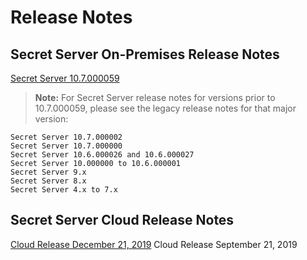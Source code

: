 [title]: # (10.7.000059)
[tags]: # (Release Notes)
[priority]: # (5000)

# Release Notes

## Secret Server On-Premises Release Notes

[Secret Server 10.7.000059](ss/ss-10-7-000059.md)

 > **Note:** For Secret Server release notes for versions prior to 10.7.000059, please see the legacy release notes for that major version:

    Secret Server 10.7.000002
    Secret Server 10.7.000000
    Secret Server 10.6.000026 and 10.6.000027
    Secret Server 10.000000 to 10.6.000001
    Secret Server 9.x
    Secret Server 8.x
    Secret Server 4.x to 7.x

## Secret Server Cloud Release Notes

[Cloud Release December 21, 2019](ssc-12-21-19.md)
Cloud Release September 21, 2019
